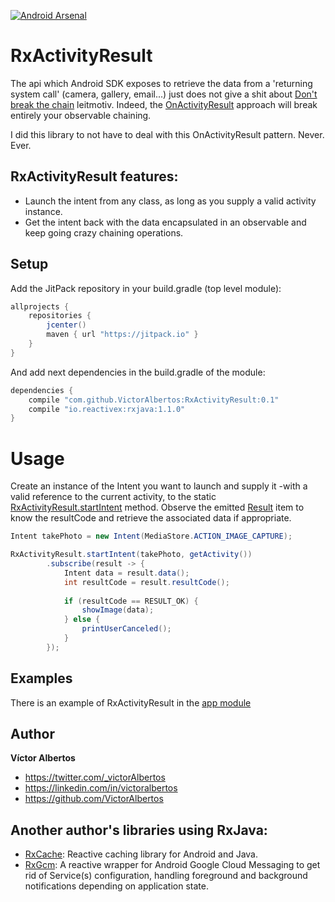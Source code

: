 [![Android Arsenal](https://img.shields.io/badge/Android%20Arsenal-RxActivityResult-green.svg?style=true)](https://android-arsenal.com/details/1/3284)

RxActivityResult
================
The api which Android SDK exposes to retrieve the data from a 'returning system call' (camera, gallery, email...) just does not give a shit about [Don't break the chain](http://blog.danlew.net/2015/03/02/dont-break-the-chain) leitmotiv. Indeed, the [OnActivityResult](http://developer.android.com/intl/es/training/basics/intents/result.html) approach will break entirely your observable chaining. 

I did this library to not have to deal with this OnActivityResult pattern. Never. Ever.  

RxActivityResult features:
--------------------------
* Launch the intent from any class, as long as you supply a valid activity instance.
* Get the intent back with the data encapsulated in an observable and keep going crazy chaining operations. 

Setup
-----

Add the JitPack repository in your build.gradle (top level module):
```gradle
allprojects {
    repositories {
        jcenter()
        maven { url "https://jitpack.io" }
    }
}
```

And add next dependencies in the build.gradle of the module:
```gradle
dependencies {
    compile "com.github.VictorAlbertos:RxActivityResult:0.1"
    compile "io.reactivex:rxjava:1.1.0"
}
```

Usage
=====
Create an instance of the Intent you want to launch and supply it -with a valid reference to the current activity, to the static [RxActivityResult.startIntent](https://github.com/VictorAlbertos/RxActivityResult/blob/master/rx_activity_result/src/main/java/rx_activity_result/RxActivityResult.java#L35) method.
Observe the emitted [Result](https://github.com/VictorAlbertos/RxActivityResult/blob/master/rx_activity_result/src/main/java/rx_activity_result/Result.java) item to know the resultCode and retrieve the associated data if appropriate.  

```java
Intent takePhoto = new Intent(MediaStore.ACTION_IMAGE_CAPTURE);

RxActivityResult.startIntent(takePhoto, getActivity())
        .subscribe(result -> {
            Intent data = result.data();
            int resultCode = result.resultCode();
            
            if (resultCode == RESULT_OK) {
                showImage(data);
            } else {
                printUserCanceled();
            }
        });
```

Examples
--------
There is an example of RxActivityResult in the [app module](https://github.com/VictorAlbertos/RxActivityResult/tree/master/app)

Author
-------
**Víctor Albertos**

* <https://twitter.com/_victorAlbertos>
* <https://linkedin.com/in/victoralbertos>
* <https://github.com/VictorAlbertos>

Another author's libraries using RxJava:
----------------------------------------
* [RxCache](https://github.com/VictorAlbertos/RxCache): Reactive caching library for Android and Java.
* [RxGcm](https://github.com/VictorAlbertos/RxGcm): A reactive wrapper for Android Google Cloud Messaging to get rid of Service(s) configuration, handling foreground and background notifications depending on application state.
